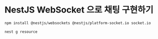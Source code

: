# NestJS WebSocket 으로 채팅 구현하기

```bash
npm install @nestjs/websockets @nestjs/platform-socket.io socket.io
```

```bash
nest g resource
```



